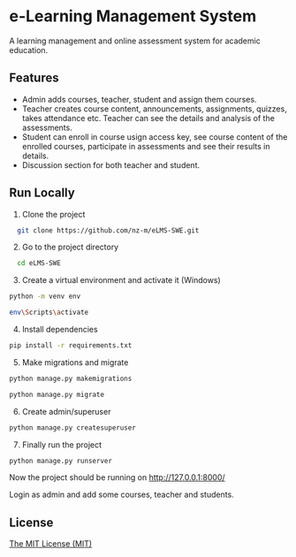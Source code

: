 
# e-Learning Management System
A learning management and online assessment system for academic education.





## Features

- Admin adds courses, teacher, student and assign them courses.
- Teacher creates course content, announcements, assignments, quizzes, takes attendance etc. Teacher can see the details and analysis of the assessments.
- Student can enroll in course usign access key, see course content of the enrolled courses, participate in assessments and see their results in details.
- Discussion section for both teacher and student.



## Run Locally

1. Clone the project
```bash
  git clone https://github.com/nz-m/eLMS-SWE.git
```
2. Go to the project directory
```bash
  cd eLMS-SWE
```
3. Create a virtual environment and activate it (Windows)
```bash
python -m venv env
```
```bash
env\Scripts\activate
```
4. Install dependencies

```bash
pip install -r requirements.txt
```
5. Make migrations and migrate
```bash
python manage.py makemigrations
```
```bash
python manage.py migrate
```
6. Create admin/superuser
```bash
python manage.py createsuperuser
```
7. Finally run the project
```bash
python manage.py runserver
```
Now the project should be running on http://127.0.0.1:8000/

Login as admin and add some courses, teacher and students.


## License
[The MIT License (MIT)](https://github.com/nz-m/eLMS-SWE/blob/main/LICENCE)


